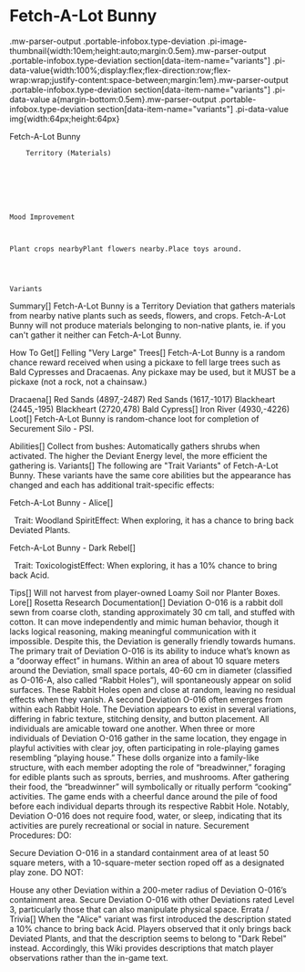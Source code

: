 # Fetch-A-Lot Bunny

.mw-parser-output .portable-infobox.type-deviation .pi-image-thumbnail{width:10em;height:auto;margin:0.5em}.mw-parser-output .portable-infobox.type-deviation section[data-item-name="variants"] .pi-data-value{width:100%;display:flex;flex-direction:row;flex-wrap:wrap;justify-content:space-between;margin:1em}.mw-parser-output .portable-infobox.type-deviation section[data-item-name="variants"] .pi-data-value a{margin-bottom:0.5em}.mw-parser-output .portable-infobox.type-deviation section[data-item-name="variants"] .pi-data-value img{width:64px;height:64px}

Fetch-A-Lot Bunny


	
		
		
	
	


	
	
	
	
	
	
	
		Territory (Materials)
	
	
	




	Mood Improvement


	
	Plant crops nearbyPlant flowers nearby.Place toys around.




	Variants


	
	








Summary[]
Fetch-A-Lot Bunny is a Territory Deviation that gathers materials from nearby native plants such as seeds, flowers, and crops. Fetch-A-Lot Bunny will not produce materials belonging to non-native plants, ie. if you can't gather it neither can Fetch-A-Lot Bunny.

How To Get[]
Felling "Very Large" Trees[]
Fetch-A-Lot Bunny is a random chance reward received when using a pickaxe to fell large trees such as Bald Cypresses and Dracaenas. Any pickaxe may be used, but it MUST be a pickaxe (not a rock, not a chainsaw.)

Dracaena[]
Red Sands (4897,-2487)
Red Sands (1617,-1017)
Blackheart (2445,-195)
Blackheart (2720,478)
Bald Cypress[]
Iron River (4930,-4226)
Loot[]
Fetch-A-Lot Bunny is random-chance loot for completion of Securement Silo - PSI.

Abilities[]
Collect from bushes: Automatically gathers shrubs when activated. The higher the Deviant Energy level, the more efficient the gathering is.
Variants[]
The following are "Trait Variants" of Fetch-A-Lot Bunny. These variants have the same core abilities but the appearance has changed and each has additional trait-specific effects:

Fetch-A-Lot Bunny - Alice[]



&#160;
Trait: Woodland SpiritEffect: When exploring, it has a chance to bring back Deviated Plants.

Fetch-A-Lot Bunny - Dark Rebel[]



&#160;
Trait: ToxicologistEffect: When exploring, it has a 10% chance to bring back Acid.

Tips[]
Will not harvest from player-owned Loamy Soil nor Planter Boxes.
Lore[]
Rosetta Research Documentation[]
Deviation O-016 is a rabbit doll sewn from coarse cloth, standing approximately 30 cm tall, and stuffed with cotton. It can move independently and mimic human behavior, though it lacks logical reasoning, making meaningful communication with it impossible. Despite this, the Deviation is generally friendly towards humans.
The primary trait of Deviation O-016 is its ability to induce what’s known as a “doorway effect” in humans. Within an area of about 10 square meters around the Deviation, small space portals, 40-60 cm in diameter (classified as O-016-A, also called “Rabbit Holes”), will spontaneously appear on solid surfaces. These Rabbit Holes open and close at random, leaving no residual effects when they vanish. A second Deviation O-016 often emerges from within each Rabbit Hole. The Deviation appears to exist in several variations, differing in fabric texture, stitching density, and button placement. All individuals are amicable toward one another.
When three or more individuals of Deviation O-016 gather in the same location, they engage in playful activities with clear joy, often participating in role-playing games resembling “playing house.” These dolls organize into a family-like structure, with each member adopting the role of “breadwinner,” foraging for edible plants such as sprouts, berries, and mushrooms. After gathering their food, the “breadwinner” will symbolically or ritually perform “cooking” activities. The game ends with a cheerful dance around the pile of food before each individual departs through its respective Rabbit Hole.
Notably, Deviation O-016 does not require food, water, or sleep, indicating that its activities are purely recreational or social in nature.
Securement Procedures:
DO:

Secure Deviation O-016 in a standard containment area of at least 50 square meters, with a 10-square-meter section roped off as a designated play zone.
DO NOT:

House any other Deviation within a 200-meter radius of Deviation O-016’s containment area.
Secure Deviation O-016 with other Deviations rated Level 3, particularly those that can also manipulate physical space.
Errata / Trivia[]
When the "Alice" variant was first introduced the description stated a 10% chance to bring back Acid. Players observed that it only brings back Deviated Plants, and that the description seems to belong to "Dark Rebel" instead. Accordingly, this Wiki provides descriptions that match player observations rather than the in-game text.
